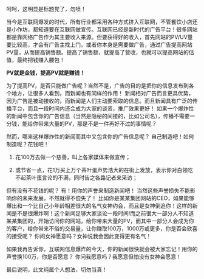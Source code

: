 <!---
markmeta_author: wongoo
markmeta_date: 2014-04-17 16:42:47+00:00
excerpt: 用你的声誉换100万，你是否愿意？
slug: 100million-or-reputation
markmeta_title: 用你的声誉换100万，你是否愿意？
wordpress_id: 609
markmeta_categories: Inspiration
markmeta_tags: PV,互联网,广告,新闻,营销
-->

呵呵，这明显是标题党了，勿喷！

当今是互联网爆发的时代，所有行业都采用各种方式挤入互联网，不管餐饮小店还是小作坊，都知道要在互联网做宣传。互联网已经是新时代的广告平台！很多网站都是靠网络广告作为其主要收入来源。但要获得好的收入，首先网站的PV/UV量要比较高，才会有广告主找上门。或者你本身是需要做广告，通过广告提高网站PV量，从而提高销售额。提高了销售额，就提高了营收，也就可以提高网站的估值，最终把钱赚入腰包！

**PV就是金钱，提高PV就是赚钱！**

为了提高PV，是否只能做广告呢？当然不是，广告的目的是把你的信息发布到各个地方，让很多人看到，而新闻也有同样的作用！
新闻相对广告而言更具优势，因为广告是被动接收的，而新闻是人们主动要索取的信息。而且新闻具有广泛的传播平台，而且一段时间内还会成为大家的谈资，推广效果更好！ 如果一个爆炸性的新闻中包含你的广告信息（当然是隐秘的间接的，比如公司名），传播不需要一分钱，能给你带来大量的PV，那是不是一件再好不过的事情呢？

然而，哪来这样爆炸性的新闻而其中又包含你的广告信息呢？ 自己制造吧！如何制造呢？花钱吧！



	
  1. 花100万去做一个慈善，叫上各家媒体来做宣传；

	
  2. 或节省一点，花1万买上万个茶叶蛋声势浩大的在街上发放，表示你对白领吃不起茶叶蛋言论的不满，同时告之各路记者来采访；



但有没有不花钱的呢？ 有！用你的声誉来制造新闻吧！ 当然这些声誉损失不能影响你的未来发展，不然就得不偿失了！ 
比如你是某某集团网站的CEO，如果能够爆出和一个比自己小年龄相差很大的名气女神约会，而且是女神倒追你！这样的新闻是不是很爆炸啊！这个新闻足够大家谈论一段时间!而之前很大一部分人不知道某某集团的，开始访问你的网站，给你带来大量的PV，而其中一部分人会成为你的客户，给你带来不俗的交易量，让你赚取100万，1000万或更多，你是否会欣喜的接受呢？ 你问女神愿意吗？女神说我会因此变得更有名气！

如果我再告诉你，互联网信息爆炸的今天，你的新闻很快就会被大家忘记！用你的声誉换100万，你是否愿意？
你问我愿意吗？我愿意但怕没有女神会愿意！

最后说明，此文纯属个人想法，切勿当真！ 


